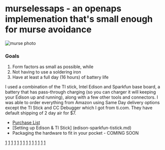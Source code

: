 # murselessaps - an openaps implemenation that's small enough for murse avoidance

![murse photo](http://ecx.images-amazon.com/images/I/41V0l2-6V8L.jpg)

### Goals
1. Form factors as small as possible, while
2. Not having to use a soldering iron
3. Have at least a full day (16 hours) of battery life

I used a combination of the TI stick, Intel Edison and Sparkfun base board, a battery that has pass-through charging (so you can charger it will keeping your Edison up and running), along with a few other tools and connectors. I was able to order everything from Amazon using Same Day delivery options except the TI Stick and CC Debugger which I got from ti.com. They have default shipping of 2 day air for $7.
* [Purchase List](http://amzn.com/w/10OD9UTHX6TTK)
* [Setting up Edison & TI Stick] (edison-sparkfun-tistick.md)
* Packaging the hardware to fit in your pocket - COMING SOON

[1](images/IMG_4376.JPG)
[1](images/IMG_4377.JPG)
[1](images/IMG_4378.JPG)
[1](images/IMG_4379.JPG)
[1](images/IMG_4380.JPG)
[1](images/IMG_4381.JPG)
[1](images/IMG_4382.JPG)
[1](images/IMG_4383.JPG)
[1](images/IMG_4384.JPG)
[1](images/IMG_4385.JPG)
[1](images/IMG_4386.JPG)
[1](images/IMG_4387.JPG)
[1](images/IMG_4388.JPG)
[1](images/IMG_4389.JPG)




